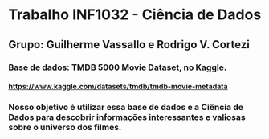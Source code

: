 # Trabalho INF1032 - Ciência de Dados

## Grupo: Guilherme Vassallo e Rodrigo V. Cortezi

### Base de dados: TMDB 5000 Movie Dataset, no Kaggle.
#### https://www.kaggle.com/datasets/tmdb/tmdb-movie-metadata

### Nosso objetivo é utilizar essa base de dados e a Ciência de Dados para descobrir informações interessantes e valiosas sobre o universo dos filmes.
